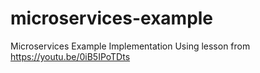 # microservices-example
Microservices Example Implementation
Using lesson from https://youtu.be/0iB5IPoTDts
